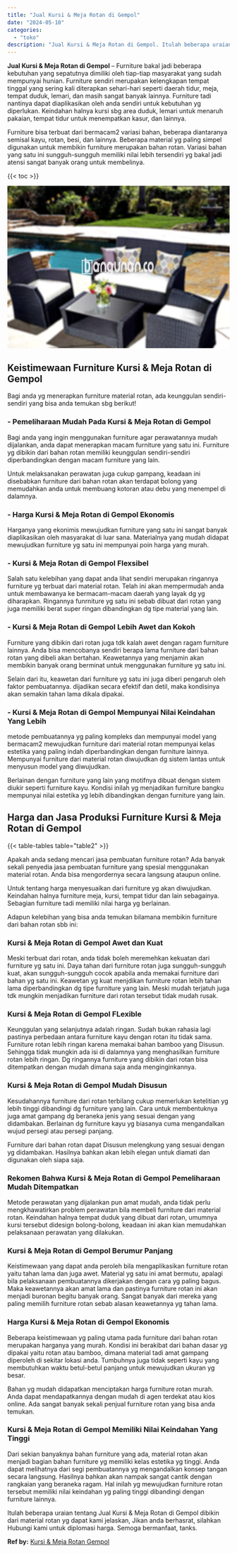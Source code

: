 ```yaml
---
title: "Jual Kursi & Meja Rotan di Gempol"
date: "2024-05-10"
categories: 
  - "toko"
description: "Jual Kursi & Meja Rotan di Gempol. Itulah beberapa uraian tentang Jual Kursi & Meja Rotan di Gempol dibikin dari material rotan yg dapat kami jelaskan, Jikan..."
---
```


**Jual Kursi & Meja Rotan di Gempol** – Furniture bakal jadi beberapa kebutuhan yang sepatutnya dimiliki oleh tiap-tiap masyarakat yang sudah mempunyai hunian. Furniture sendiri merupakan kelengkapan tempat tinggal yang sering kali diterapkan sehari-hari seperti daerah tidur, meja, tempat duduk, lemari, dan masih sangat banyak lainnya. Furniture tadi nantinya dapat diaplikasikan oleh anda sendiri untuk kebutuhan yg diperlukan. Keindahan halnya kursi sbg area duduk, lemari untuk menaruh pakaian, tempat tidur untuk menempatkan kasur, dan lainnya.

Furniture bisa terbuat dari bermacam2 variasi bahan, beberapa diantaranya semisal kayu, rotan, besi, dan lainnya. Beberapa material yg paling simpel digunakan untuk membikin furniture merupakan bahan rotan. Variasi bahan yang satu ini sungguh-sungguh memiliki nilai lebih tersendiri yg bakal jadi atensi sangat banyak orang untuk membelinya.

{{< toc >}}

![Jual Kursi & Meja Rotan di Gempol](/images/kursi-meja-rotan-murah40.png)

## Keistimewaan Furniture Kursi & Meja Rotan di Gempol

Bagi anda yg menerapkan furniture material rotan, ada keunggulan sendiri-sendiri yang bisa anda temukan sbg berikut!

### \- Pemeliharaan Mudah Pada Kursi & Meja Rotan di Gempol

Bagi anda yang ingin menggunakan furniture agar perawatannya mudah dijalankan, anda dapat menerapkan macam furniture yang satu ini. Furniture yg dibikin dari bahan rotan memiliki keunggulan sendiri-sendiri diperbandingkan dengan macam furniture yang lain.

Untuk melaksanakan perawatan juga cukup gampang, keadaan ini disebabkan furniture dari bahan rotan akan terdapat bolong yang memudahkan anda untuk membuang kotoran atau debu yang menempel di dalamnya.

### \- Harga Kursi & Meja Rotan di Gempol Ekonomis

Harganya yang ekonimis mewujudkan furniture yang satu ini sangat banyak diaplikasikan oleh masyarakat di luar sana. Materialnya yang mudah didapat mewujudkan furniture yg satu ini mempunyai poin harga yang murah.

### \- Kursi & Meja Rotan di Gempol Flexsibel

Salah satu kelebihan yang dapat anda lihat sendiri merupakan ringannya furniture yg terbuat dari material rotan. Telah ini akan mempermudah anda untuk membawanya ke bermacam-macam daerah yang layak dg yg diharapkan. Ringannya funrniture yg satu ini sebab dibuat dari rotan yang juga memiliki berat super ringan dibandingkan dg tipe material yang lain.

### \- Kursi & Meja Rotan di Gempol Lebih Awet dan Kokoh

Furniture yang dibikin dari rotan juga tdk kalah awet dengan ragam furniture lainnya. Anda bisa mencobanya sendiri berapa lama furniture dari bahan rotan yang dibeli akan bertahan. Keawetannya yang menjamin akan membikin banyak orang berminat untuk menggunakan furniture yg satu ini.

Selain dari itu, keawetan dari furniture yg satu ini juga diberi pengaruh oleh faktor pembuatannya. dijadikan secara efektif dan detil, maka kondisinya akan semakin tahan lama dikala dipakai.

### \- Kursi & Meja Rotan di Gempol Mempunyai Nilai Keindahan Yang Lebih

metode pembuatannya yg paling kompleks dan mempunyai model yang bermacam2 mewujudkan furniture dari material rotan mempunyai kelas estetika yang paling indah diperbandingkan dengan furniture lainnya. Mempunyai furniture dari material rotan diwujudkan dg sistem lantas untuk menyusun model yang diwujudkan.

Berlainan dengan furniture yang lain yang motifnya dibuat dengan sistem diukir seperti furniture kayu. Kondisi inilah yg menjadikan furniture bangku mempunyai nilai estetika yg lebih dibandingkan dengan furniture yang lain.

## Harga dan Jasa Produksi Furniture Kursi & Meja Rotan di Gempol

{{< table-tables table="table2" >}}

Apakah anda sedang mencari jasa pembuatan furniture rotan? Ada banyak sekali penyedia jasa pembuatan furniture yang spesial menggunakan material rotan. Anda bisa mengordernya secara langsung ataupun online.

Untuk tentang harga menyesuaikan dari furniture yg akan diwujudkan. Keindahan halnya furniture meja, kursi, tempat tidur dan lain sebagainya. Sebagian furniture tadi memiliki nilai harga yg berlainan.

Adapun kelebihan yang bisa anda temukan bilamana membikin furniture dari bahan rotan sbb ini:

### Kursi & Meja Rotan di Gempol Awet dan Kuat

Meski terbuat dari rotan, anda tidak boleh meremehkan kekuatan dari furniture yg satu ini. Daya tahan dari furniture rotan juga sungguh-sungguh kuat, akan sungguh-sungguh cocok apabila anda memakai furniture dari bahan yg satu ini. Keawetan yg kuat menjdikan furniture rotan lebih tahan lama diperbandingkan dg tipe furniture yang lain. Meski mudah terjatuh juga tdk mungkin menjadikan furniture dari rotan tersebut tidak mudah rusak.

### Kursi & Meja Rotan di Gempol FLexible

Keunggulan yang selanjutnya adalah ringan. Sudah bukan rahasia lagi pastinya perbedaan antara furniture kayu dengan rotan itu tidak sama. Furniture rotan lebih ringan karena memakai bahan bamboo yang Disusun. Sehingga tidak mungkin ada isi di dalamnya yang menghasilkan furniture rotan lebih ringan. Dg ringannya furniture yang dibikin dari rotan bisa ditempatkan dengan mudah dimana saja anda menginginkannya.

### Kursi & Meja Rotan di Gempol Mudah Disusun

Kesudahannya furniture dari rotan terbilang cukup memerlukan ketelitian yg lebih tinggi dibandingi dg furniture yang lain. Cara untuk membentuknya juga amat gampang dg beraneka jenis yang sesuai dengan yang didambakan. Berlainan dg furniture kayu yg biasanya cuma mengandalkan wujud persegi atau persegi panjang.

Furniture dari bahan rotan dapat Disusun melengkung yang sesuai dengan yg didambakan. Hasilnya bahkan akan lebih elegan untuk diamati dan digunakan oleh siapa saja.

### Rekomen Bahwa Kursi & Meja Rotan di Gempol Pemeliharaan Mudah Ditempatkan

Metode perawatan yang dijalankan pun amat mudah, anda tidak perlu mengkhawatirkan problem perawatan bila membeli furniture dari material rotan. Keindahan halnya tempat duduk yang dibuat dari rotan, umumnya kursi tersebut didesign bolong-bolong, keadaan ini akan kian memudahkan pelaksanaan perawatan yang dilakukan.

### Kursi & Meja Rotan di Gempol Berumur Panjang

Keistimewaan yang dapat anda peroleh bila mengaplikasikan furniture rotan yaitu tahan lama dan juga awet. Material yg satu ini amat bermutu, apalagi bila pelaksanaan pembuatannya dikerjakan dengan cara yg paling bagus. Maka keawetannya akan amat lama dan pastinya furniture rotan ini akan menjadi buronan begitu banyak orang. Sangat banyak dari mereka yang paling memilih furniture rotan sebab alasan keawetannya yg tahan lama.

### Harga Kursi & Meja Rotan di Gempol Ekonomis

Beberapa keistimewaan yg paling utama pada furniture dari bahan rotan merupakan harganya yang murah. Kondisi ini berakibat dari bahan dasar yg dipakai yaitu rotan atau bamboo, dimana material tadi amat gampang diperoleh di sekitar lokasi anda. Tumbuhnya juga tidak seperti kayu yang membutuhkan waktu betul-betul panjang untuk mewujudkan ukuran yg besar.

Bahan yg mudah didapatkan menciptakan harga furniture rotan murah. Anda dapat mendapatkannya dengan mudah di agen terdekat atau kios online. Ada sangat banyak sekali penjual furniture rotan yang bisa anda temukan.

### Kursi & Meja Rotan di Gempol Memiliki Nilai Keindahan Yang Tinggi

Dari sekian banyaknya bahan furniture yang ada, material rotan akan menjadi bagian bahan furniture yg memiliki kelas estetika yg tinggi. Anda dapat melihatnya dari segi pembuatannya yg mengandalkan konsep tangan secara langsung. Hasilnya bahkan akan nampak sangat cantik dengan rangkaian yang beraneka ragam. Hal inilah yg mewujudkan furniture rotan tersebut memiliki nilai keindahan yg paling tinggi dibandingi dengan furniture lainnya.

Itulah beberapa uraian tentang Jual Kursi & Meja Rotan di Gempol dibikin dari material rotan yg dapat kami jelaskan, Jikan anda berhasrat, silahkan Hubungi kami untuk diplomasi harga. Semoga bermanfaat, tanks.

**Ref by:** [Kursi & Meja Rotan Gempol](https://id.wikipedia.org/wiki/Kursi)
